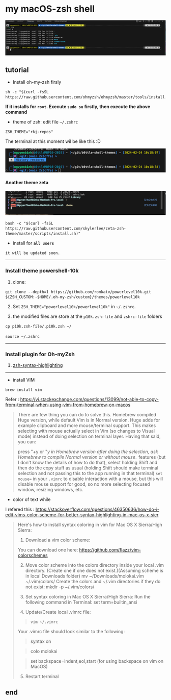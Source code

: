 # my macOS-zsh shell

![alt text](img/banner.png)

## tutorial 

- Install oh-my-zsh firsly
```
sh -c "$(curl -fsSL https://raw.githubusercontent.com/ohmyzsh/ohmyzsh/master/tools/install.sh)"
```
**If it installs for `root`. Execute `sudo su` firstly, then execute the above command**
- theme of zsh: edit file `~/.zshrc`
```
ZSH_THEME="rkj-repos"
```

The terminal at this moment wil be like this :D

![alt text](img/oh-my-zsh.png)

#### Another theme **zeta**
![alt text](img/zeta.png)
```
bash -c "$(curl -fsSL https://raw.githubusercontent.com/skylerlee/zeta-zsh-theme/master/scripts/install.sh)"
```

- install for **`all users`**
```
it will be updated soon.
```
---
### Install theme powershell-10k

1. clone:
```
git clone --depth=1 https://github.com/romkatv/powerlevel10k.git ${ZSH_CUSTOM:-$HOME/.oh-my-zsh/custom}/themes/powerlevel10k
```
2. Set `ZSH_THEME="powerlevel10k/powerlevel10k"` in `~/.zshrc`.

3. the modified files are store at the `p10k.zsh-file` and `zshrc-file` folders
```
cp p10k.zsh-file/.p10k.zsh ~/

source ~/.zshrc
```
---


### Install plugin for Oh-myZsh
1. [zsh-syntax-highlighting](https://github.com/zsh-users/zsh-syntax-highlighting/blob/master/INSTALL.md)

---

- install VIM
```
brew install vim
```
Refer : https://vi.stackexchange.com/questions/13099/not-able-to-copy-from-terminal-when-using-vim-from-homebrew-on-macos

>There are few thing you can do to solve this. Homebrew compiled Huge version, while default Vim is in Normal version. Huge adds for example clipboard and more mouse/terminal support. This makes selecting with mouse actually select in Vim (so changes to Visual mode) instead of doing selection on terminal layer. Having that said, you can:
>
>press "+y or "*y in Homebrew version after doing the selection,
ask Homebrew to compile Normal version or without mouse_* features (but I don't know the details of how to do that),
select holding Shift and then do the copy stuff as usual (holding Shift should make terminal selection and not passing this to the app running in that terminal)
`set mouse=` in your `.vimrc` to disable interaction with a mouse, but this will disable mouse support for good, so no more selecting focused window, resizing windows, etc.

- color of text while

I refered this : https://stackoverflow.com/questions/46350636/how-do-i-edit-vims-color-scheme-for-better-syntax-highlighting-in-mac-os-x-sier
>Here's how to install syntax coloring in vim for Mac OS X Sierra/High Sierra:
>
>1. Download a vim color scheme:
>
>You can download one here: https://github.com/flazz/vim-colorschemes
>
>2. Move color scheme into the colors directory inside your local .vim directory. (Create one if one does not exist.)(Assuming scheme is in local Downloads folder) mv ~/Downloads/molokai.vim ~/.vim/colors/
>Create the colors and ~/.vim directories if they do not exist: mkdir -p ~/.vim/colors/
>
>3. Set syntax coloring in Mac OS X Sierra/High Sierra: Run the following command in Terminal: set term=builtin_ansi
>
>4. Update/Create local .vimrc file:
>
>>```
>>vim ~/.vimrc
>
>Your .vimrc file should look similar to the following:
>
>> syntax on
>
>> colo molokai
>
>> set backspace=indent,eol,start (for using backspace on vim on MacOS)
>5. Restart terminal


## end